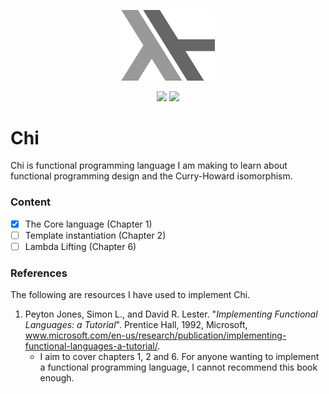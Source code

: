 <p align="center">
 <img src="/doc/Chi.png" width="150" height="112.5" >
</p> 

<p align="center">
 <a href="https://travis-ci.com/J0HNN7G/chi" alt="Build Status">
     <img src="https://travis-ci.com/J0HNN7G/chi.svg?branch=master" /></a>
 <a href="/LICENSE">
     <img src="https://img.shields.io/github/license/J0HNN7G/chi" /></a>
</p> 

# Chi

 Chi is functional programming language I am making to learn about functional programming design and the Curry-Howard isomorphism.

 ### Content

 - [x] The Core language (Chapter 1)
 - [ ] Template instantiation (Chapter 2)
 - [ ] Lambda Lifting (Chapter 6)

 ### References

The following are resources I have used to implement Chi.

1.  Peyton Jones, Simon L., and David R. Lester. "*Implementing Functional Languages: a Tutorial*". Prentice Hall, 1992, Microsoft, www.microsoft.com/en-us/research/publication/implementing-functional-languages-a-tutorial/.
    - I aim to cover chapters 1, 2 and 6. For anyone wanting to implement a functional programming language, I cannot recommend this book enough.
